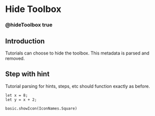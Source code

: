# Hide Toolbox

### @hideToolbox true

## Introduction

Tutorials can choose to hide the toolbox. This metadata is parsed and removed.

## Step with hint

Tutorial parsing for hints, steps, etc should function exactly as before.

```blocks
let x = 8;
let y = x + 2;
```

```ghost
basic.showIcon(IconNames.Square)
```

